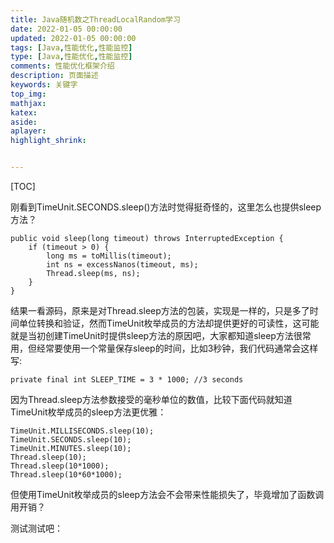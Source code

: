 ```yaml
---
title: Java随机数之ThreadLocalRandom学习
date: 2022-01-05 00:00:00
updated: 2022-01-05 00:00:00
tags: [Java,性能优化,性能监控]
type: [Java,性能优化,性能监控]
comments: 性能优化框架介绍
description: 页面描述
keywords: 关键字
top_img:
mathjax:
katex:
aside:
aplayer:
highlight_shrink:


---
```


[TOC]



刚看到TimeUnit.SECONDS.sleep()方法时觉得挺奇怪的，这里怎么也提供sleep方法？


```
public void sleep(long timeout) throws InterruptedException {
    if (timeout > 0) {
        long ms = toMillis(timeout);
        int ns = excessNanos(timeout, ms);
        Thread.sleep(ms, ns);
    }
}
```

结果一看源码，原来是对Thread.sleep方法的包装，实现是一样的，只是多了时间单位转换和验证，然而TimeUnit枚举成员的方法却提供更好的可读性，这可能就是当初创建TimeUnit时提供sleep方法的原因吧，大家都知道sleep方法很常用，但经常要使用一个常量保存sleep的时间，比如3秒钟，我们代码通常会这样写:


```
private final int SLEEP_TIME = 3 * 1000; //3 seconds
```

因为Thread.sleep方法参数接受的毫秒单位的数值，比较下面代码就知道TimeUnit枚举成员的sleep方法更优雅：

```
TimeUnit.MILLISECONDS.sleep(10);
TimeUnit.SECONDS.sleep(10);
TimeUnit.MINUTES.sleep(10);
Thread.sleep(10);
Thread.sleep(10*1000);
Thread.sleep(10*60*1000);

```

但使用TimeUnit枚举成员的sleep方法会不会带来性能损失了，毕竟增加了函数调用开销？

测试测试吧：

